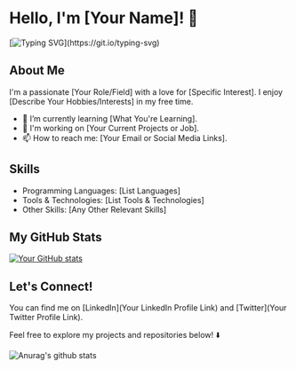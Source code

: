 # Hello, I'm [Your Name]! 👋

[![Typing SVG](https://readme-typing-svg.herokuapp.com?font=Roboto&color=1E90FF&size=24&center=true&vCenter=true&width=500&height=50&lines=Welcome+to+my+GitHub+profile!;Let's+code+something+amazing!)](https://git.io/typing-svg)

## About Me
I'm a passionate [Your Role/Field] with a love for [Specific Interest]. I enjoy [Describe Your Hobbies/Interests] in my free time.

- 🌱 I’m currently learning [What You're Learning].
- 💼 I'm working on [Your Current Projects or Job].
- 📫 How to reach me: [Your Email or Social Media Links].

## Skills
- Programming Languages: [List Languages]
- Tools & Technologies: [List Tools & Technologies]
- Other Skills: [Any Other Relevant Skills]

## My GitHub Stats
[![Your GitHub stats](https://github-readme-stats.vercel.app/api?username=yourusername&show_icons=true&theme=radical)](https://github.com/yourusername)

## Let's Connect!
You can find me on [LinkedIn](Your LinkedIn Profile Link) and [Twitter](Your Twitter Profile Link).

Feel free to explore my projects and repositories below! ⬇️




![Anurag's github stats](https://github-readme-stats.vercel.app/api?username=UMERJAMSHAID)
